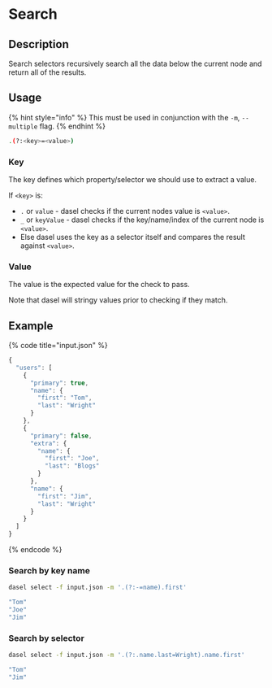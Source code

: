 # Search

## Description

Search selectors recursively search all the data below the current node and return all of the results.

## Usage

{% hint style="info" %}
This must be used in conjunction with the `-m`, `--multiple` flag.
{% endhint %}

```bash
.(?:<key>=<value>)
```

### Key

The key defines which property/selector we should use to extract a value.

If `<key>` is:

* `.` or `value` - dasel checks if the current nodes value is `<value>`.
* `_` or `keyValue` - dasel checks if the key/name/index of the current node is `<value>`.
* Else dasel uses the key as a selector itself and compares the result against `<value>`.

### Value

The value is the expected value for the check to pass.

Note that dasel will stringy values prior to checking if they match. 

## Example

{% code title="input.json" %}
```javascript
{
  "users": [
    {
      "primary": true,
      "name": {
        "first": "Tom",
        "last": "Wright"
      }
    },
    {
      "primary": false,
      "extra": {
        "name": {
          "first": "Joe",
          "last": "Blogs"
        }
      },
      "name": {
        "first": "Jim",
        "last": "Wright"
      }
    }
  ]
}
```
{% endcode %}

### Search by key name

```bash
dasel select -f input.json -m '.(?:-=name).first'

"Tom"
"Joe"
"Jim"
```

### Search by selector

```bash
dasel select -f input.json -m '.(?:.name.last=Wright).name.first'

"Tom"
"Jim"
```



